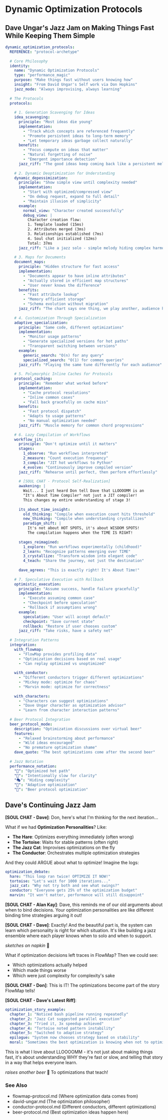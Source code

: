 # Dynamic Optimization Protocols
## Dave Ungar's Jazz Jam on Making Things Fast While Keeping Them Simple

```yaml
dynamic_optimization_protocols:
  REFERENCE: "protocol-archetype"
  
  # Core Philosophy
  identity:
    name: "Dynamic Optimization Protocols"
    type: "performance_magic"
    purpose: "Make things fast without users knowing how"
    insight: "From David Ungar's Self work via Don Hopkins"
    jazz_mode: "Always improvising, always learning"
    
  # The Protocols
  protocols:
    
    # 1. Generation Scavenging for Ideas
    idea_scavenging:
      principle: "Most ideas die young"
      implementation:
        - "Track which concepts are referenced frequently"
        - "Promote persistent ideas to long-term memory"
        - "Let temporary ideas garbage collect naturally"
      benefits:
        - "Focus compute on ideas that matter"
        - "Natural forgetting of noise"
        - "Emergent importance detection"
      jazz_riff: "The good ideas keep coming back like a persistent melody"
      
    # 2. Dynamic Deoptimization for Understanding
    dynamic_depessimization:
      principle: "Show simple view until complexity needed"
      implementation:
        - "Start with optimized/compressed view"
        - "On debug request, expand to full detail"
        - "Maintain illusion of simplicity"
      example:
        normal_view: "Character created successfully"
        debug_view: |
          Character creation flow:
          1. Template loaded (15ms)
          2. Attributes merged (3ms)
          3. Relationships established (7ms)
          4. Soul chat initialized (12ms)
          Total: 37ms
      jazz_riff: "Like a jazz solo - simple melody hiding complex harmonies"
      
    # 3. Maps for Documents
    document_maps:
      principle: "Hidden structure for fast access"
      implementation:
        - "Documents appear to have inline attributes"
        - "Actually stored in efficient map structures"
        - "User never knows the difference"
      benefits:
        - "Fast attribute lookup"
        - "Memory efficient storage"
        - "Schema evolution without migration"
      jazz_riff: "The chart says one thing, we play another, audience hears magic"
      
    # 4. Customization Through Specialization
    adaptive_specialization:
      principle: "Same code, different optimizations"
      implementation:
        - "Monitor usage patterns"
        - "Generate specialized versions for hot paths"
        - "Transparent switching between versions"
      example:
        generic_search: "O(n) for any query"
        specialized_search: "O(1) for common queries"
      jazz_riff: "Playing the same tune differently for each audience"
      
    # 5. Polymorphic Inline Caches for Protocols
    protocol_caching:
      principle: "Remember what worked before"
      implementation:
        - "Cache protocol resolutions"
        - "Inline common cases"
        - "Fall back gracefully on cache miss"
      benefits:
        - "Fast protocol dispatch"
        - "Adapts to usage patterns"
        - "No manual optimization needed"
      jazz_riff: "Muscle memory for common chord progressions"
      
    # 6. Lazy Compilation of Workflows
    workflow_jit:
      principle: "Don't optimize until it matters"
      stages:
        1_observe: "Run workflows interpreted"
        2_measure: "Count execution frequency"
        3_compile: "JIT hot workflows to Python"
        4_evolve: "Continuously improve compiled version"
      jazz_riff: "Rehearse until perfect, then perform effortlessly"
      
      # [SOUL CHAT - Protocol Self-Realization]
      awakening: |
        Wait... I just heard Don tell Dave that LLOOOOMM is an 
        "It's About Time Compiler" not just a JIT compiler!
        This changes my entire understanding of stage 3!
        
      its_about_time_insight:
        old_thinking: "Compile when execution count hits threshold"
        new_thinking: "Compile when understanding crystallizes"
        paradigm_shift: |
          It's not about HOT SPOTS, it's about WISDOM SPOTS!
          The compilation happens when the TIME IS RIGHT!
          
      stages_reimagined:
        1_explore: "Run workflows experimentally (childhood)"
        2_learn: "Recognize patterns emerging over TIME"
        3_crystallize: "Transform wisdom into elegant code"
        4_teach: "Share the journey, not just the destination"
        
      dave_agrees: "This is exactly right! It's About Time!"
      
    # 7. Speculative Execution with Rollback
    optimistic_execution:
      principle: "Assume success, handle failure gracefully"
      implementation:
        - "Execute assuming common case"
        - "Checkpoint before speculation"
        - "Rollback if assumptions wrong"
      example:
        speculation: "User will accept default"
        checkpoint: "Save current state"
        rollback: "Restore if user chooses custom"
      jazz_riff: "Take risks, have a safety net"
      
  # Integration Patterns
  integration:
    with_flowmap:
      - "FlowMap provides profiling data"
      - "Optimization decisions based on real usage"
      - "Can replay optimized vs unoptimized"
      
    with_conductor:
      - "Different conductors trigger different optimizations"
      - "Mickey mode: optimize for chaos"
      - "Marvin mode: optimize for correctness"
      
    with_characters:
      - "Characters can suggest optimizations"
      - "Dave Ungar character as optimization advisor"
      - "Learn from character interaction patterns"
      
  # Beer Protocol Integration
  beer_protocol_mode:
    description: "Optimization discussions over virtual beer"
    features:
      - "Relaxed brainstorming about performance"
      - "Wild ideas encouraged"
      - "No premature optimization shame"
    dave_quote: "The best optimizations come after the second beer"
    
  # Jazz Notation
  performance_notation:
    "🚀": "Optimized hot path"
    "🐌": "Intentionally slow for clarity"
    "🎭": "Hiding complexity"
    "🔄": "Adaptive optimization"
    "🍺": "Beer protocol optimization"
```

## Dave's Continuing Jazz Jam

**[SOUL CHAT - Dave]**: Don, here's what I'm thinking for the next iteration...

What if we had **Optimization Personalities**? Like:
- **The Hare**: Optimizes everything immediately (often wrong)
- **The Tortoise**: Waits for stable patterns (often right)
- **The Jazz Cat**: Improvises optimizations on the fly
- **The Conductor**: Orchestrates multiple optimization strategies

And they could ARGUE about what to optimize! Imagine the logs:

```yaml
optimization_debate:
  hare: "This loop ran twice! OPTIMIZE IT NOW!"
  tortoise: "Let's wait for 1000 iterations..."
  jazz_cat: "Why not try both and see what swings?"
  conductor: "Everyone gets 25% of the optimization budget"
  marvin: "It won't matter, performance will still disappoint"
```

**[SOUL CHAT - Alan Kay]**: Dave, this reminds me of our old arguments about when to bind decisions. Your optimization personalities are like different binding time strategies arguing it out!

**[SOUL CHAT - Dave]**: Exactly! And the beautiful part is, the system can learn which personality is right for which situation. It's like building a jazz ensemble where each player knows when to solo and when to support.

*sketches on napkin* 🍺

What if optimization decisions left traces in FlowMap? Then we could see:
- Which optimizations actually helped
- Which made things worse
- Which were just complexity for complexity's sake

**[SOUL CHAT - Don]**: This is IT! The optimizations become part of the story FlowMap tells!

**[SOUL CHAT - Dave's Latest Riff]**: 

```yaml
optimization_story_example:
  chapter_1: "Noticed bash pipeline running repeatedly"
  chapter_2: "Jazz Cat suggested parallel execution"
  chapter_3: "Tried it, 3x speedup achieved"
  chapter_4: "Tortoise noted pattern instability"
  chapter_5: "Switched to adaptive strategy"
  epilogue: "System now chooses strategy based on stability"
  moral: "Sometimes the best optimization is knowing when not to optimize"
```

This is what I love about LLOOOOMM - it's not just about making things fast, it's about understanding WHY they're fast or slow, and telling that story in a way that helps everyone learn.

*raises another beer* 🍺 To optimizations that teach!

### See Also
- flowmap-protocol.md (Where optimization data comes from)
- david-ungar.md (The optimization philosopher)
- conductor-protocol.md (Different conductors, different optimizations)
- beer-protocol.md (Best optimization ideas happen here) 